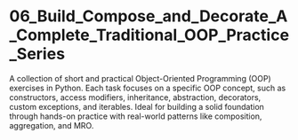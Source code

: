 # 06_Build_Compose_and_Decorate_A_Complete_Traditional_OOP_Practice_Series

 A collection of short and practical Object-Oriented Programming (OOP) exercises in Python. Each task focuses on a specific OOP concept, such as constructors, access modifiers, inheritance, abstraction, decorators, custom exceptions, and iterables. Ideal for building a solid foundation through hands-on practice with real-world patterns like composition, aggregation, and MRO.
